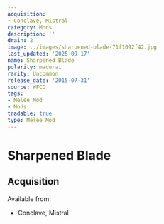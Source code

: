 ```yaml
---
acquisition:
- Conclave, Mistral
category: Mods
description: ''
drain: 2
image: ../images/sharpened-blade-71f1092f42.jpg
last_updated: '2025-09-17'
name: Sharpened Blade
polarity: madurai
rarity: Uncommon
release_date: '2015-07-31'
source: WFCD
tags:
- Melee Mod
- Mods
tradable: true
type: Melee Mod
---
```


# Sharpened Blade

## Acquisition

Available from:
- Conclave, Mistral

